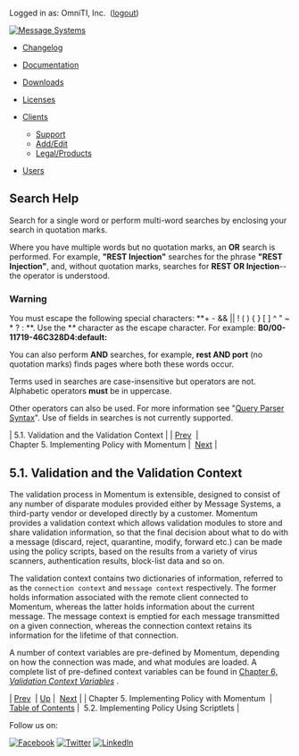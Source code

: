 Logged in as: OmniTI, Inc.  ([logout](https://support.messagesystems.com/logout.php))

[![Message Systems](https://support.messagesystems.com/images/ms-white205.png)](https://support.messagesystems.com/start.php) 

*   [Changelog](https://support.messagesystems.com/start.php?show=changelog)
*   [Documentation](https://support.messagesystems.com/docs/)
*   [Downloads](https://support.messagesystems.com/start.php)

*   [Licenses](https://support.messagesystems.com/license_summary.php)
*   <a href="">Clients</a>
    *   [Support](https://support.messagesystems.com/cs.php)
    *   [Add/Edit](https://support.messagesystems.com/edit_client.php)
    *   [Legal/Products](https://support.messagesystems.com/edit_products.php)
*   [Users](https://support.messagesystems.com/edit_customer.php)

## Search Help

Search for a single word or perform multi-word searches by enclosing your search in quotation marks.

Where you have multiple words but no quotation marks, an **OR** search is performed. For example, **"REST Injection"** searches for the phrase **"REST Injection"**, and, without quotation marks, searches for **REST OR Injection**--the operator is understood.

### Warning

You must escape the following special characters: **+ - && || ! ( ) { } [ ] ^ " ~ * ? : \**. Use the **\** character as the escape character. For example: **B0/00-11719-46C328D4\:default\:**

You can also perform **AND** searches, for example, **rest AND port** (no quotation marks) finds pages where both these words occur.

Terms used in searches are case-insensitive but operators are not. Alphabetic operators **must** be in uppercase.

Other operators can also be used. For more information see "[Query Parser Syntax](https://lucene.apache.org/core/old_versioned_docs/versions/3_0_0/queryparsersyntax.html)". Use of fields in searches is not currently supported.

| 5.1. Validation and the Validation Context |
| [Prev](policy.php)  | Chapter 5. Implementing Policy with Momentum |  [Next](implementing.policy.scriptlets.php) |

## 5.1. Validation and the Validation Context

The validation process in Momentum is extensible, designed to consist of any number of disparate modules provided either by Message Systems, a third-party vendor or developed directly by a customer. Momentum provides a validation context which allows validation modules to store and share validation information, so that the final decision about what to do with a message (discard, reject, quarantine, modify, forward etc.) can be made using the policy scripts, based on the results from a variety of virus scanners, authentication results, block-list data and so on.

The validation context contains two dictionaries of information, referred to as the `connection context` and `message context` respectively. The former holds information associated with the remote client connected to Momentum, whereas the latter holds information about the current message. The message context is emptied for each message transmitted on a given connection, whereas the connection context retains its information for the lifetime of that connection.

A number of context variables are pre-defined by Momentum, depending on how the connection was made, and what modules are loaded. A complete list of pre-defined context variables can be found in [Chapter 6, *Validation Context Variables*](policy.context.variables.php "Chapter 6. Validation Context Variables") .

| [Prev](policy.php)  | [Up](policy.php) |  [Next](implementing.policy.scriptlets.php) |
| Chapter 5. Implementing Policy with Momentum  | [Table of Contents](index.php) |  5.2. Implementing Policy Using Scriptlets |

Follow us on:

[![Facebook](https://support.messagesystems.com/images/icon-facebook.png)](http://www.facebook.com/messagesystems) [![Twitter](https://support.messagesystems.com/images/icon-twitter.png)](http://twitter.com/#!/MessageSystems) [![LinkedIn](https://support.messagesystems.com/images/icon-linkedin.png)](http://www.linkedin.com/company/message-systems)